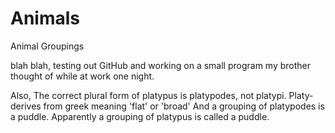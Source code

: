 # Animals
Animal Groupings

blah blah, testing out GitHub and working on a small program my brother thought of while at work one night. 

Also, The correct plural form of platypus is platypodes, not platypi. Platy- derives from greek meaning 'flat' or 'broad' And a grouping of platypodes is a puddle. Apparently a grouping of platypus is called a puddle.

